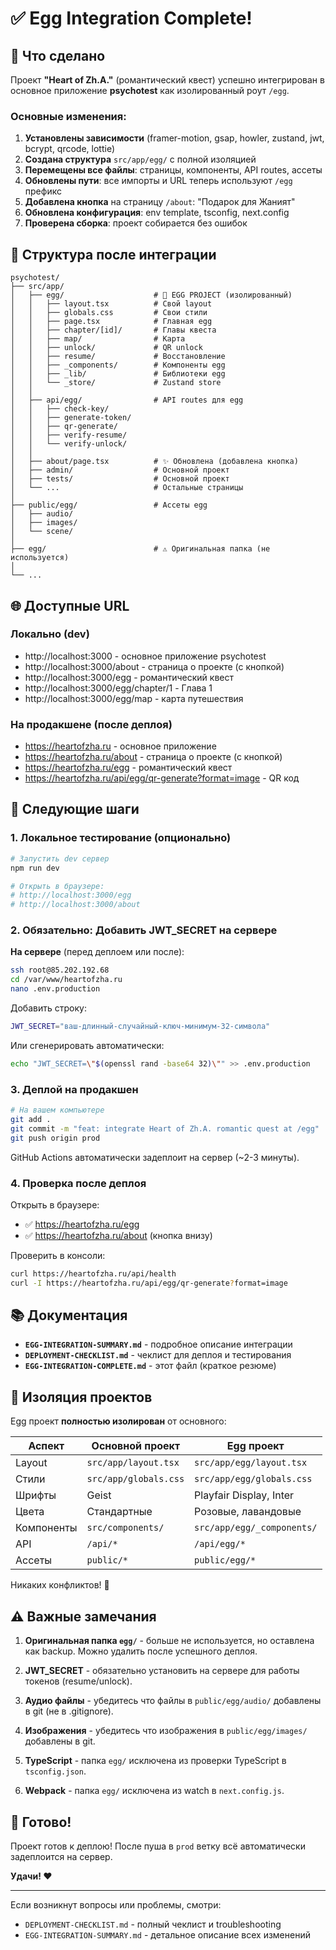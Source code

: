# ✅ Egg Integration Complete!

## 🎯 Что сделано

Проект **"Heart of Zh.A."** (романтический квест) успешно интегрирован в основное приложение **psychotest** как изолированный роут `/egg`.

### Основные изменения:

1. **Установлены зависимости** (framer-motion, gsap, howler, zustand, jwt, bcrypt, qrcode, lottie)
2. **Создана структура** `src/app/egg/` с полной изоляцией
3. **Перемещены все файлы**: страницы, компоненты, API routes, ассеты
4. **Обновлены пути**: все импорты и URL теперь используют `/egg` префикс
5. **Добавлена кнопка** на страницу `/about`: "Подарок для Жаният"
6. **Обновлена конфигурация**: env template, tsconfig, next.config
7. **Проверена сборка**: проект собирается без ошибок

## 📁 Структура после интеграции

```
psychotest/
├── src/app/
│   ├── egg/                    # 🥚 EGG PROJECT (изолированный)
│   │   ├── layout.tsx          # Свой layout
│   │   ├── globals.css         # Свои стили
│   │   ├── page.tsx            # Главная egg
│   │   ├── chapter/[id]/       # Главы квеста
│   │   ├── map/                # Карта
│   │   ├── unlock/             # QR unlock
│   │   ├── resume/             # Восстановление
│   │   ├── _components/        # Компоненты egg
│   │   ├── _lib/               # Библиотеки egg
│   │   └── _store/             # Zustand store
│   │
│   ├── api/egg/                # API routes для egg
│   │   ├── check-key/
│   │   ├── generate-token/
│   │   ├── qr-generate/
│   │   ├── verify-resume/
│   │   └── verify-unlock/
│   │
│   ├── about/page.tsx          # ✨ Обновлена (добавлена кнопка)
│   ├── admin/                  # Основной проект
│   ├── tests/                  # Основной проект
│   └── ...                     # Остальные страницы
│
├── public/egg/                 # Ассеты egg
│   ├── audio/
│   ├── images/
│   └── scene/
│
├── egg/                        # ⚠️ Оригинальная папка (не используется)
│
└── ...
```

## 🌐 Доступные URL

### Локально (dev)
- http://localhost:3000 - основное приложение psychotest
- http://localhost:3000/about - страница о проекте (с кнопкой)
- http://localhost:3000/egg - романтический квест
- http://localhost:3000/egg/chapter/1 - Глава 1
- http://localhost:3000/egg/map - карта путешествия

### На продакшене (после деплоя)
- https://heartofzha.ru - основное приложение
- https://heartofzha.ru/about - страница о проекте (с кнопкой)
- https://heartofzha.ru/egg - романтический квест
- https://heartofzha.ru/api/egg/qr-generate?format=image - QR код

## 🚀 Следующие шаги

### 1. Локальное тестирование (опционально)

```bash
# Запустить dev сервер
npm run dev

# Открыть в браузере:
# http://localhost:3000/egg
# http://localhost:3000/about
```

### 2. Обязательно: Добавить JWT_SECRET на сервере

**На сервере** (перед деплоем или после):

```bash
ssh root@85.202.192.68
cd /var/www/heartofzha.ru
nano .env.production
```

Добавить строку:
```bash
JWT_SECRET="ваш-длинный-случайный-ключ-минимум-32-символа"
```

Или сгенерировать автоматически:
```bash
echo "JWT_SECRET=\"$(openssl rand -base64 32)\"" >> .env.production
```

### 3. Деплой на продакшен

```bash
# На вашем компьютере
git add .
git commit -m "feat: integrate Heart of Zh.A. romantic quest at /egg"
git push origin prod
```

GitHub Actions автоматически задеплоит на сервер (~2-3 минуты).

### 4. Проверка после деплоя

Открыть в браузере:
- ✅ https://heartofzha.ru/egg
- ✅ https://heartofzha.ru/about (кнопка внизу)

Проверить в консоли:
```bash
curl https://heartofzha.ru/api/health
curl -I https://heartofzha.ru/api/egg/qr-generate?format=image
```

## 📚 Документация

- **`EGG-INTEGRATION-SUMMARY.md`** - подробное описание интеграции
- **`DEPLOYMENT-CHECKLIST.md`** - чеклист для деплоя и тестирования
- **`EGG-INTEGRATION-COMPLETE.md`** - этот файл (краткое резюме)

## 🎨 Изоляция проектов

Egg проект **полностью изолирован** от основного:

| Аспект | Основной проект | Egg проект |
|--------|----------------|------------|
| Layout | `src/app/layout.tsx` | `src/app/egg/layout.tsx` |
| Стили | `src/app/globals.css` | `src/app/egg/globals.css` |
| Шрифты | Geist | Playfair Display, Inter |
| Цвета | Стандартные | Розовые, лавандовые |
| Компоненты | `src/components/` | `src/app/egg/_components/` |
| API | `/api/*` | `/api/egg/*` |
| Ассеты | `public/*` | `public/egg/*` |

Никаких конфликтов! 🎉

## ⚠️ Важные замечания

1. **Оригинальная папка `egg/`** - больше не используется, но оставлена как backup. Можно удалить после успешного деплоя.

2. **JWT_SECRET** - обязательно установить на сервере для работы токенов (resume/unlock).

3. **Аудио файлы** - убедитесь что файлы в `public/egg/audio/` добавлены в git (не в .gitignore).

4. **Изображения** - убедитесь что изображения в `public/egg/images/` добавлены в git.

5. **TypeScript** - папка `egg/` исключена из проверки TypeScript в `tsconfig.json`.

6. **Webpack** - папка `egg/` исключена из watch в `next.config.js`.

## 🎉 Готово!

Проект готов к деплою! После пуша в `prod` ветку всё автоматически задеплоится на сервер.

**Удачи! ❤️**

---

Если возникнут вопросы или проблемы, смотри:
- `DEPLOYMENT-CHECKLIST.md` - полный чеклист и troubleshooting
- `EGG-INTEGRATION-SUMMARY.md` - детальное описание всех изменений

